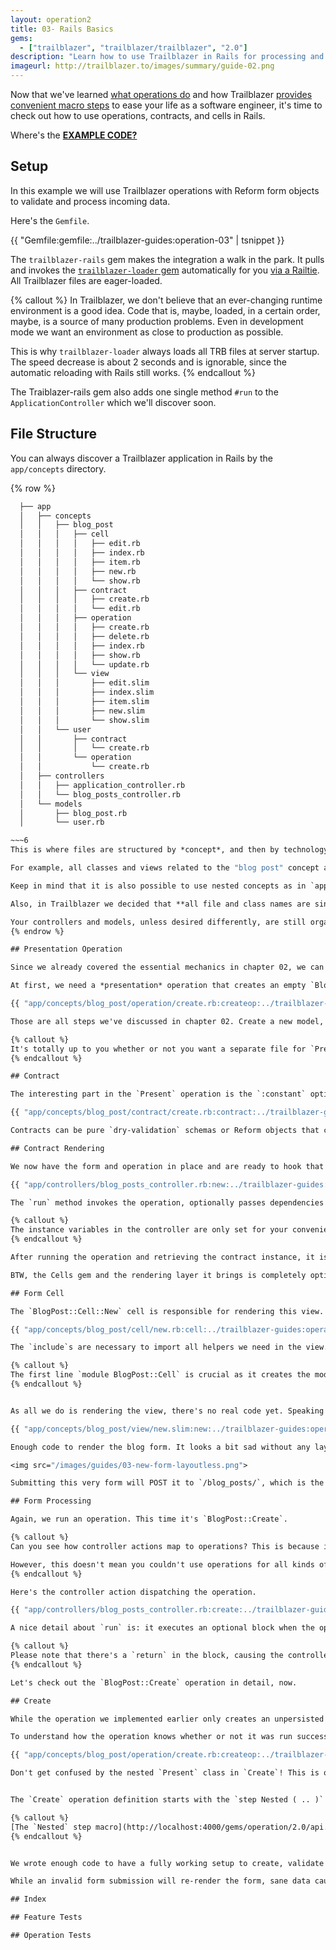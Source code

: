 ```yaml
---
layout: operation2
title: 03- Rails Basics
gems:
  - ["trailblazer", "trailblazer/trailblazer", "2.0"]
description: "Learn how to use Trailblazer in Rails for processing and rendering actions."
imageurl: http://trailblazer.to/images/summary/guide-02.png
---
```


Now that we've learned [what operations do](01-operation-basics.html) and how Trailblazer [provides convenient macro steps](02-trailblazer-basics.html) to ease your life as a software engineer, it's time to check out how to use operations, contracts, and cells in Rails.

<i class="fa fa-download" aria-hidden="true"></i> Where's the [**EXAMPLE CODE?**](https://github.com/trailblazer/guides/tree/operation-03)

## Setup

In this example we will use Trailblazer operations with Reform form objects to validate and process incoming data.

Here's the `Gemfile`.

{{ "Gemfile:gemfile:../trailblazer-guides:operation-03" | tsnippet }}

The `trailblazer-rails` gem makes the integration a walk in the park. It pulls and invokes the [`trailblazer-loader` gem](/gems/trailblazer/loader.html) automatically for you [via a Railtie](https://github.com/trailblazer/trailblazer-rails/blob/master/lib/trailblazer/rails/railtie.rb). All Trailblazer files are eager-loaded.

{% callout %}
In Trailblazer, we don't believe that an ever-changing runtime environment is a good idea. Code that is, maybe, loaded, in a certain order, maybe, is a source of many production problems. Even in development mode we want an environment as close to production as possible.

This is why `trailblazer-loader` always loads all TRB files at server startup. The speed decrease is about 2 seconds and is ignorable, since the automatic reloading with Rails still works.
{% endcallout %}

The Traiblazer-rails gem also adds one single method `#run` to the `ApplicationController` which we'll discover soon.

## File Structure

You can always discover a Trailblazer application in Rails by the `app/concepts` directory.

{% row %}
  ~~~6
    ├── app
    │   ├── concepts
    │   │   ├── blog_post
    │   │   │   ├── cell
    │   │   │   │   ├── edit.rb
    │   │   │   │   ├── index.rb
    │   │   │   │   ├── item.rb
    │   │   │   │   ├── new.rb
    │   │   │   │   └── show.rb
    │   │   │   ├── contract
    │   │   │   │   ├── create.rb
    │   │   │   │   └── edit.rb
    │   │   │   ├── operation
    │   │   │   │   ├── create.rb
    │   │   │   │   ├── delete.rb
    │   │   │   │   ├── index.rb
    │   │   │   │   ├── show.rb
    │   │   │   │   └── update.rb
    │   │   │   └── view
    │   │   │       ├── edit.slim
    │   │   │       ├── index.slim
    │   │   │       ├── item.slim
    │   │   │       ├── new.slim
    │   │   │       └── show.slim
    │   │   └── user
    │   │       ├── contract
    │   │       │   └── create.rb
    │   │       └── operation
    │   │           └── create.rb
    │   ├── controllers
    │   │   ├── application_controller.rb
    │   │   └── blog_posts_controller.rb
    │   └── models
    │       ├── blog_post.rb
    │       └── user.rb

  ~~~6
This is where files are structured by *concept*, and then by technology. What is very different to Rails has proven to be highly intuitive and emphasizes the modularity TRB brings.

For example, all classes and views related to the "blog post" concept are located in `app/concepts/blog_post`. The different abstractions are represented with their own directories, such as `blog_post/operation` or `blog_post/contract`.

Keep in mind that it is also possible to use nested concepts as in `app/concepts/admin/ui/post`.

Also, in Trailblazer we decided that **all file and class names are singular** which means you don't have to think about whether or not something should be plural (it is still possible to use plural names, e.g. `app/concepts/invoices/..`).

Your controllers and models, unless desired differently, are still organized the Rails Way, allowing TRB to be used in existing projects for refactoring.
{% endrow %}

## Presentation Operation

Since we already covered the essential mechanics in chapter 02, we can jump directly into the first problem: how do we render a form to create a blog post?

At first, we need a *presentation* operation that creates an empty `BlogPost` for us and sets up a Reform object which can then be rendered in a view. This operation per convention is named `BlogPost::Create::Present` and sits in `app/concepts/blog_post/operation/create.rb`.

{{ "app/concepts/blog_post/operation/create.rb:createop:../trailblazer-guides:operation-03" | tsnippet : "present" }}

Those are all steps we've discussed in chapter 02. Create a new model, and use `Contract::Build` to instantiate a Reform form that decorates the model.

{% callout %}
It's totally up to you whether or not you want a separate file for `Present` operations, or if you want to name them `New` and `Edit`. The convention shown here is in use in hundreds of applications and has evolved as a best-practice over the last years.
{% endcallout %}

## Contract

The interesting part in the `Present` operation is the `:constant` option: it references the `BlogPost::Contract::Create` class, which itself lives in `app/concepts/blog_post/contract/create.rb`.

{{ "app/concepts/blog_post/contract/create.rb:contract:../trailblazer-guides:operation-03" | tsnippet : "present" }}

Contracts can be pure `dry-validation` schemas or Reform objects that can in turn use `dry-validation` or `ActiveModel::Validations` as their validation engine. Using a Reform object, whatsoever, will allow rendering that form in a view.

## Contract Rendering

We now have the form and operation in place and are ready to hook that into the `BlogPostsController`'s `new` action.

{{ "app/controllers/blog_posts_controller.rb:new:../trailblazer-guides:operation-03" | tsnippet }}

The `run` method invokes the operation, optionally passes dependencies such as the `current_user` into the operation's `call`, and then sets some default variables such as `@model` and `@form` for you.

{% callout %}
The instance variables in the controller are only set for your convenience and could be retrieved via the result object, too. [→ API ](/gems/trailblazer/2.0/rails.html#run)
{% endcallout %}

After running the operation and retrieving the contract instance, it is now time to render a view with a form, that we can actually fill out and publish our blog post. This happens via `render` and by invoking a cell. The cell's job is rendering the form, so we need to pass the `@form` object to it.

BTW, the Cells gem and the rendering layer it brings is completely optional. If you want, you can keep using ActionView rendering along with operations.

## Form Cell

The `BlogPost::Cell::New` cell is responsible for rendering this view. We will discuss its internals later, but for a quick preview, here's the cell class.

{{ "app/concepts/blog_post/cell/new.rb:cell:../trailblazer-guides:operation-03" | tsnippet }}

The `include`s are necessary to import all helpers we need in the view.

{% callout %}
  The first line `module BlogPost::Cell` is crucial as it creates the module constant `Cell` in the `BlogPost` namespace. It has to be in one single line, otherwise you will get strange constant errors due to a never-fixed bug in Ruby.
{% endcallout %}


As all we do is rendering the view, there's no real code yet. Speaking of views, here is the cell's view in `app/concepts/blog_post/view/new.slim`.

{{ "app/concepts/blog_post/view/new.slim:new:../trailblazer-guides:operation-03" | tsnippet }}

Enough code to render the blog form. It looks a bit sad without any layout, but we'll come to that shortly.

<img src="/images/guides/03-new-form-layoutless.png">

Submitting this very form will POST it to `/blog_posts/`, which is the next controller action we have to implement.

## Form Processing

Again, we run an operation. This time it's `BlogPost::Create`.

{% callout %}
  Can you see how controller actions map to operations? This is because in Rails apps, actions correspond to specific application functions ("create blog post", "search user", "add comment"), and since the **business logic should be encapsulated in operations**, you will always find controller actions simply dispatching to one operation.

  However, this doesn't mean you couldn't use operations for all kinds of smaller tasks, or in background jobs, or as console commands, too.
{% endcallout %}

Here's the controller action dispatching the operation.

{{ "app/controllers/blog_posts_controller.rb:create:../trailblazer-guides:operation-03" | tsnippet }}

A nice detail about `run` is: it executes an optional block when the operation was run successfully. This means we can redirect to the index page in case of a successful blog post create. Otherwise, we re-render the form cell.

{% callout %}
Please note that there's a `return` in the block, causing the controller's execution to stop. If you forget this, the rest of the `create` method will be executed, too.
{% endcallout %}

Let's check out the `BlogPost::Create` operation in detail, now.

## Create

While the operation we implemented earlier only creates an unpersisted model, the `BlogPost::Create` operation also processes the submitted form data and physically persists the model in case of validity.

To understand how the operation knows whether or not it was run successful, and how this entire workflow is implemented, we should have a look at the code in `app/concepts/blog_post/operation/create.rb`.

{{ "app/concepts/blog_post/operation/create.rb:createop:../trailblazer-guides:operation-03" | tsnippet }}

Don't get confused by the nested `Present` class in `Create`! This is only Ruby's way of namespacing and doesn't leak any logic or state into the `Create` operation.


The `Create` operation definition starts with the `step Nested ( .. )` statement. This is where we're reusing the existing `Present` operation to create the model and contract for it. After that's done, we run validations, persist the data to the model (in case the validation is happy) and send a notification after it.

{% callout %}
  [The `Nested` step macro](http://localhost:4000/gems/operation/2.0/api.html#nested) runs the `Present` operation and copies the key/value pairs from its result object into `Create` our result object. Of course, this all happens at run-time.
{% endcallout %}


We wrote enough code to have a fully working setup to create, validate and persist blog posts along with post-processing logic such as sending out notifications, which would usually happen in an ActiveRecord callback.

While an invalid form submission will re-render the form, sane data causes us to get redirect to `/blog_posts/`, aka the *index* action.

## Index

## Feature Tests

## Operation Tests
